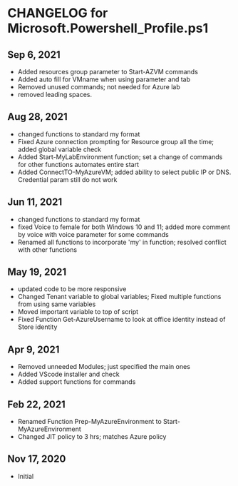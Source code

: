 # CHANGELOG for Microsoft.Powershell_Profile.ps1


## Sep 6, 2021

- Added resources group parameter to Start-AZVM commands
- Added auto fill for VMname when using parameter and tab
- Removed unused commands; not needed for Azure lab
- removed leading spaces.
## Aug 28, 2021

- changed functions to standard my format
- Fixed Azure connection prompting for Resource group all the time; added global variable check
- Added Start-MyLabEnvironment function; set a change of commands for other functions automates entire start
- Added ConnectTO-MyAzureVM; added ability to select public IP or DNS. Credential param still do not work

## Jun 11, 2021

- changed functions to standard my format
- fixed Voice to female for both Windows 10 and 11; added more comment by voice with voice parameter for some commands
- Renamed all functions to incorporate 'my' in function; resolved conflict with other functions

## May 19, 2021

- updated code to be more responsive
- Changed Tenant variable to global variables; Fixed multiple functions from using same variables
- Moved important variable to top of script
- Fixed Function Get-AzureUsername to look at office identity instead of Store identity

## Apr 9, 2021

- Removed unneeded Modules; just specified the main ones
- Added VScode installer and check
- Added support functions for commands

## Feb 22, 2021

- Renamed Function Prep-MyAzureEnvironment to Start-MyAzureEnvironment
- Changed JIT policy to 3 hrs; matches Azure policy

## Nov 17, 2020

- Initial